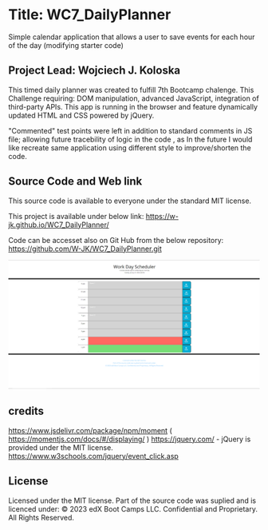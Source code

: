 # Title: WC7_DailyPlanner
Simple calendar application that allows a user to save events for each hour of the day (modifying starter code)

## Project Lead: Wojciech J. Koloska


This timed daily planner was created to fulfill 7th Bootcamp chalenge.
This Challenge requiring: DOM manipulation, advanced JavaScript, integration of third-party APIs.
This app is running in the browser and feature dynamically updated HTML and CSS powered by jQuery.

"Commented" test points were left in addition to standard comments in JS file;
allowing future tracebility of logic in the code , as In the future I would like recreate 
same application using different style to improve/shorten the code.

## Source Code and Web link


This source code is available to everyone under the standard MIT license.

This project is available under below link: https://w-jk.github.io/WC7_DailyPlanner/

Code can be accesset also on Git Hub from the below repository: https://github.com/W-JK/WC7_DailyPlanner.git


 ![markdown screenshot "live image"](./assets/Work%20Day%20Schedule.png) 



## credits

https://www.jsdelivr.com/package/npm/moment ( https://momentjs.com/docs/#/displaying/ )
https://jquery.com/ - jQuery is provided under the MIT license.
https://www.w3schools.com/jquery/event_click.asp

   



## License

Licensed under the MIT license. 
Part of the source code was suplied and is licenced under: 
© 2023 edX Boot Camps LLC. Confidential and Proprietary. All Rights Reserved.

